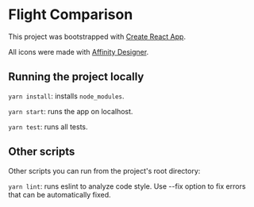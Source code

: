 # Flight Comparison

This project was bootstrapped with [Create React App](https://github.com/facebook/create-react-app).

All icons were made with [Affinity Designer](https://affinity.serif.com/it/designer).

## Running the project locally

`yarn install`: installs `node_modules`.

`yarn start`: runs the app on localhost.

`yarn test`: runs all tests.

## Other scripts

Other scripts you can run from the project's root directory:

`yarn lint`: runs eslint to analyze code style. Use --fix option to fix errors that can be automatically fixed.


